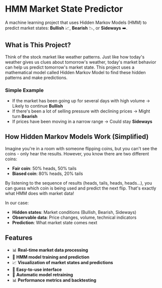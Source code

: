 # HMM Market State Predictor

A machine learning project that uses Hidden Markov Models (HMM) to predict market states: **Bullish** 📈, **Bearish** 📉, or **Sideways** ➡️.

## What is This Project?

Think of the stock market like weather patterns. Just like how today's weather gives us clues about tomorrow's weather, today's market behavior can help us predict tomorrow's market state. This project uses a mathematical model called Hidden Markov Model to find these hidden patterns and make predictions.

### Simple Example
- If the market has been going up for several days with high volume → Likely to continue **Bullish**
- If there's been a lot of selling pressure with declining prices → Might turn **Bearish**  
- If prices have been moving in a narrow range → Could stay **Sideways**

## How Hidden Markov Models Work (Simplified)

Imagine you're in a room with someone flipping coins, but you can't see the coins - only hear the results. However, you know there are two different coins:
- **Fair coin**: 50% heads, 50% tails
- **Biased coin**: 80% heads, 20% tails

By listening to the sequence of results (heads, tails, heads, heads...), you can guess which coin is being used and predict the next flip. That's exactly what HMM does with market data!

In our case:
- **Hidden states**: Market conditions (Bullish, Bearish, Sideways)
- **Observable data**: Price changes, volume, technical indicators
- **Prediction**: What market state comes next

## Features

- 📊 **Real-time market data processing**
- 🧠 **HMM model training and prediction**
- 📈 **Visualization of market states and predictions**
- 📱 **Easy-to-use interface**
- 🔄 **Automatic model retraining**
- 📊 **Performance metrics and backtesting**
